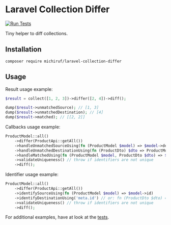 # Laravel Collection Differ

[![Run Tests](https://github.com/michiruf/laravel-collection-differ/actions/workflows/run-tests.yml/badge.svg)](https://github.com/michiruf/laravel-collection-differ/actions/workflows/run-tests.yml)

Tiny helper to diff collections.

## Installation

```shell
composer require michiruf/laravel-collection-differ
```
   
## Usage

Result usage example:
```php
$result = collect([1, 2, 3])->differ([2, 4])->diff();

dump($result->unmatchedSource); // [1, 3]
dump($result->unmatchedDestination); // [4]
dump($result->matched); // [[2, 2]]
```

Callbacks usage example:

```php
ProductModel::all()
    ->differ(ProductApi::getAll())
    ->handleUnmatchedSourceUsing(fn (ProductModel $model) => $model->delete())
    ->handleUnmatchedDestinationUsing(fn (ProductDto) $dto => ProductModel::createFromDto($dto))
    ->handleMatchedUsing(fn (ProductModel $model, ProductDto $dto) => $model->updateWithDto($dto))
    ->validateUniqueness() // throw if identifiers are not unique
    ->diff();
```

Identifier usage example: 
```php
ProductModel::all()
    ->differ(ProductApi::getAll())
    ->identifySourceUsing(fn (ProductModel $model) => $model->id)
    ->identifyDestinationUsing('meta.id') // or: fn (ProductDto $dto) => $dto->meta->id
    ->validateUniqueness() // throw if identifiers are not unique
    ->diff();
```

For additional examples, have at look at the [tests](tests/Unit/Support/CollectionDifferTest.php).
